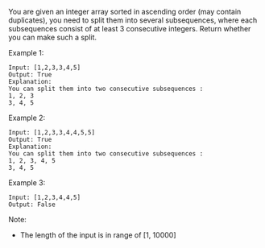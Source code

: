 You are given an integer array sorted in ascending order (may contain duplicates), you need to split them into several subsequences, where each subsequences consist of at least 3 consecutive integers. Return whether you can make such a split.

Example 1:

~~~
Input: [1,2,3,3,4,5]
Output: True
Explanation:
You can split them into two consecutive subsequences :
1, 2, 3
3, 4, 5
~~~

Example 2:

~~~
Input: [1,2,3,3,4,4,5,5]
Output: True
Explanation:
You can split them into two consecutive subsequences :
1, 2, 3, 4, 5
3, 4, 5
~~~

Example 3:

~~~
Input: [1,2,3,4,4,5]
Output: False
~~~

Note:

* The length of the input is in range of [1, 10000]
